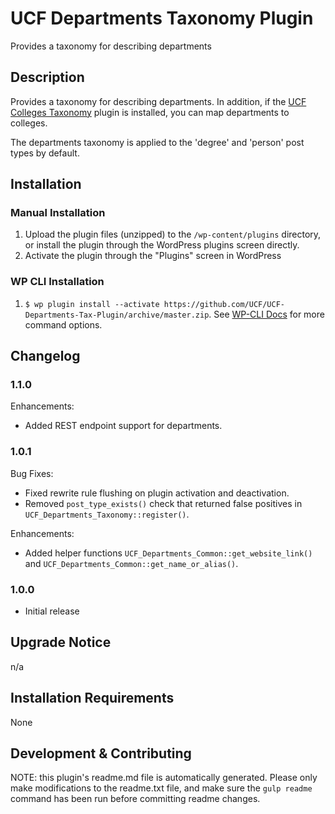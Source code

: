 # UCF Departments Taxonomy Plugin #

Provides a taxonomy for describing departments

## Description ##

Provides a taxonomy for describing departments. In addition, if the [UCF Colleges Taxonomy](https://github.com/UCF/UCF-Colleges-Tax-Plugin) plugin is installed, you can map departments to colleges.

The departments taxonomy is applied to the 'degree' and 'person' post types by default.


## Installation ##

### Manual Installation ###
1. Upload the plugin files (unzipped) to the `/wp-content/plugins` directory, or install the plugin through the WordPress plugins screen directly.
2. Activate the plugin through the "Plugins" screen in WordPress

### WP CLI Installation ###
1. `$ wp plugin install --activate https://github.com/UCF/UCF-Departments-Tax-Plugin/archive/master.zip`.  See [WP-CLI Docs](http://wp-cli.org/commands/plugin/install/) for more command options.


## Changelog ##

### 1.1.0 ###
Enhancements:
* Added REST endpoint support for departments.

### 1.0.1 ###
Bug Fixes:
* Fixed rewrite rule flushing on plugin activation and deactivation.
* Removed `post_type_exists()` check that returned false positives in `UCF_Departments_Taxonomy::register()`.

Enhancements:
* Added helper functions `UCF_Departments_Common::get_website_link()` and `UCF_Departments_Common::get_name_or_alias()`.

### 1.0.0 ###
* Initial release


## Upgrade Notice ##

n/a


## Installation Requirements ##

None


## Development & Contributing ##

NOTE: this plugin's readme.md file is automatically generated.  Please only make modifications to the readme.txt file, and make sure the `gulp readme` command has been run before committing readme changes.
